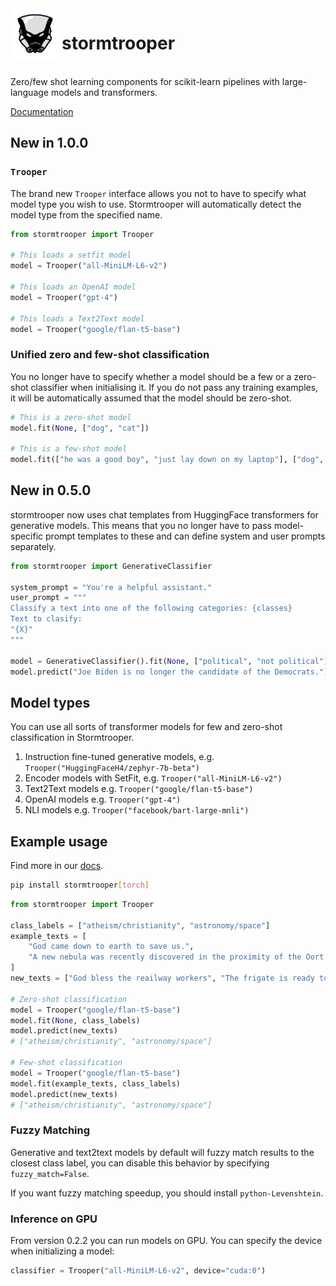 <img align="left" width="82" height="82" src="assets/logo.svg">

# stormtrooper

<br>
Zero/few shot learning components for scikit-learn pipelines with large-language models and transformers.

[Documentation](https://centre-for-humanities-computing.github.io/stormtrooper/)

## New in 1.0.0

### `Trooper`
The brand new `Trooper` interface allows you not to have to specify what model type you wish to use.
Stormtrooper will automatically detect the model type from the specified name.

```python
from stormtrooper import Trooper

# This loads a setfit model
model = Trooper("all-MiniLM-L6-v2")

# This loads an OpenAI model
model = Trooper("gpt-4")

# This loads a Text2Text model
model = Trooper("google/flan-t5-base")
```

### Unified zero and few-shot classification

You no longer have to specify whether a model should be a few or a zero-shot classifier when initialising it.
If you do not pass any training examples, it will be automatically assumed that the model should be zero-shot.

```python
# This is a zero-shot model
model.fit(None, ["dog", "cat"])

# This is a few-shot model
model.fit(["he was a good boy", "just lay down on my laptop"], ["dog", "cat"])
```

## New in 0.5.0

stormtrooper now uses chat templates from HuggingFace transformers for generative models.
This means that you no longer have to pass model-specific prompt templates to these and can define system and user prompts separately.

```python
from stormtrooper import GenerativeClassifier

system_prompt = "You're a helpful assistant."
user_prompt = """
Classify a text into one of the following categories: {classes}
Text to clasify:
"{X}"
"""

model = GenerativeClassifier().fit(None, ["political", "not political"])
model.predict("Joe Biden is no longer the candidate of the Democrats.")
```

## Model types

You can use all sorts of transformer models for few and zero-shot classification in Stormtrooper.

1. Instruction fine-tuned generative models, e.g. `Trooper("HuggingFaceH4/zephyr-7b-beta")`
2. Encoder models with SetFit, e.g. `Trooper("all-MiniLM-L6-v2")`
3. Text2Text models e.g. `Trooper("google/flan-t5-base")`
4. OpenAI models e.g. `Trooper("gpt-4")`
5. NLI models e.g. `Trooper("facebook/bart-large-mnli")`

## Example usage

Find more in our [docs](https://centre-for-humanities-computing.github.io/stormtrooper/).

```bash
pip install stormtrooper[torch]
```

```python
from stormtrooper import Trooper

class_labels = ["atheism/christianity", "astronomy/space"]
example_texts = [
    "God came down to earth to save us.",
    "A new nebula was recently discovered in the proximity of the Oort cloud."
]
new_texts = ["God bless the reailway workers", "The frigate is ready to launch from the spaceport"]

# Zero-shot classification
model = Trooper("google/flan-t5-base")
model.fit(None, class_labels)
model.predict(new_texts)
# ["atheism/christianity", "astronomy/space"]

# Few-shot classification
model = Trooper("google/flan-t5-base")
model.fit(example_texts, class_labels)
model.predict(new_texts)
# ["atheism/christianity", "astronomy/space"]
```

### Fuzzy Matching

Generative and text2text models by default will fuzzy match results to the closest class label, you can disable this behavior
by specifying `fuzzy_match=False`.

If you want fuzzy matching speedup, you should install `python-Levenshtein`.

### Inference on GPU

From version 0.2.2 you can run models on GPU.
You can specify the device when initializing a model:

```python
classifier = Trooper("all-MiniLM-L6-v2", device="cuda:0")
```
